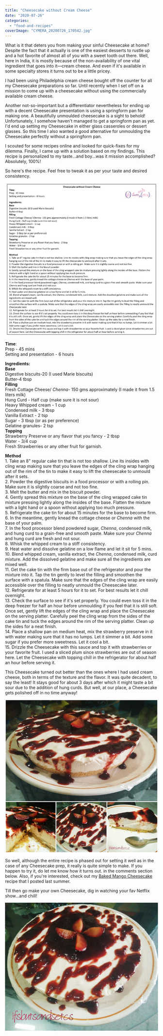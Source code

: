 ```yaml
---
title: "Cheesecake without Cream Cheese"
date: "2020-07-26"
categories: 
  - "food-and-recipes"
coverImage: "CYMERA_20200726_170542.jpg"
---
```


What is it that deters you from making your sinful Cheesecake at home? Despite the fact that it actually is one of the easiest desserts to rustle up and a hot favorite of almost all of you with a sweet tooth out there. Well, here in India, it is mostly because of the non-availability of one vital ingredient that goes into it—cream cheese. And even if it's available in some specialty stores it turns out to be a little pricey.

I had been using Philadelphia cream cheese bought off the counter for all my Cheesecake preparations so far. Until recently when I set off on a mission to come up with a cheesecake without using the commercially available cream cheese.

Another not-so-important but a differentiator nevertheless for ending up with a decent Cheesecake presentation is using a springform pan for making one. A beautifully unmoulded cheesecake is a sight to behold! Unfortunately, I somehow haven't managed to get a springform pan as yet. I'd end up setting my Cheesecake in either glass casseroles or dessert glasses. So this time I also wanted a good alternative for unmoulding the Cheesecake perfectly without a springform pan.

I scouted for some recipes online and looked for quick-fixes for my dilemma. Finally, I came up with a solution based on my findings. This recipe is personalized to my taste...and boy...was it mission accomplished? Absolutely, 100%!

So here's the recipe. Feel free to tweak it as per your taste and desired consistency.

![](images/Slide1-1.jpeg)

**Time**:  
Prep - 45 mins  
Setting and presentation - 6 hours

**Ingredients:**  
**Base**  
Digestive biscuits-20 (I used Marie biscuits)  
Butter-4 tbsp  
**Filling**  
Fresh Cottage Cheese/ _Chenna_\- 150 gms approximately (I made it from 1.5 liters milk)  
Hung Curd - Half cup (make sure it is not sour)  
Heavy Whipped cream - 1 cup  
Condensed milk - 3 tbsp  
Vanilla Extract - 2 tsp  
Sugar - 3 tbsp (or as per preference)  
Gelatine granules- 2 tsp  
**Topping**  
Strawberry Preserve or any flavor that you fancy - 2 tbsp  
Water - 3/4 cup  
Fresh Strawberries or any other fruit for garnish.

**Method**  
1\. Take an 8" regular cake tin that is not too shallow. Line its insides with cling wrap making sure that you leave the edges of the cling wrap hanging out of the rim of the tin to make it easy to lift the cheesecake to unmould after it sets.  
2\. Powder the digestive biscuits in a food processor or with a rolling pin. Make sure it is slightly coarse and not too fine.  
3\. Melt the butter and mix in the biscuit powder.  
4\. Gently spread this mixture on the base of the cling wrapped cake tin mixture pressing lightly along the insides of the base. Flatten the mixture with a light hand or a spoon without applying too much pressure.  
5\. Refrigerate the cake tin for about 15 minutes for the base to become firm.  
6\. In the meantime, gently knead the cottage cheese or _Chenna_ with the base of your palm.  
7\. In the food processor blend powdered sugar, _Chenna_, condensed milk, and hung curd to a grain-free and smooth paste. Make sure your _Chenna_ and hung curd are fresh and not sour.  
8\. Whisk the whipped cream to a stiff consistency.  
9\. Heat water and dissolve gelatine on a low flame and let it sit for 5 mins.  
10\. Blend whipped cream, vanilla extract, the _Chenna_, condensed milk, curd mixture. Add the dissolved gelatine and make sure all the ingredients are mixed well.  
11\. Get the cake tin with the firm base out of the refrigerator and pour the mixture into it. Tap the tin gently to level the filling and smoothen the surface with a spatula. Make sure that the edges of the cling wrap are easily accessible over the filling to neatly unmould the Cheesecake later.  
12\. Refrigerate for at least 5 hours for it to set. For best results let it chill overnight.  
13\. Check the surface to see if it's set properly. You could even toss it in the deep freezer for half an hour before unmoulding if you feel that it is still soft. Once set, gently lift the edges of the cling wrap and place the Cheesecake on the serving platter. Carefully peel the cling wrap from the sides of the cake tin and tuck the edges around the rim of the serving platter. Clean up the sides for a neat finish.  
14\. Place a shallow pan on medium heat, mix the strawberry preserve in it with water making sure that it has no lumps. Let it simmer a bit. Add some sugar if you prefer more sweetness. Let it cool a bit.  
15\. Drizzle the Cheesecake with this sauce and top it with strawberries or your favorite fruit. I used a sliced plum since strawberries are out of season here. Let the Cheesecake with topping chill in the refrigerator for about half an hour before serving it.

This Cheesecake turned out better than the ones where I had used cream cheese, both in terms of the texture and the flavor. It was quite decadent, to say the least! It stays good for about 3 days after which it might taste a bit sour due to the addition of hung curds. But well, at our place, a Cheesecake gets polished off in no time anyway!

![](images/CYMERA_20200726_174727.jpg)

So well, although the entire recipe is phased out for setting it well as in the case of any Cheesecake prep, it really is quite simple to make. If you happen to try it, do let me know how it turns out. in the comments section below. Also, if you're interested, check out my [Baked Mango Cheesecake](https://ifsbutsandsetcs.com/2019/06/baked-mango-cheesecake/) recipe that I posted last summer.

Till then go make your own Cheesecake, dig in watching your fav Netflix show...and chill!

![](images/CYMERA_20200726_170542-1024x855.jpg)
